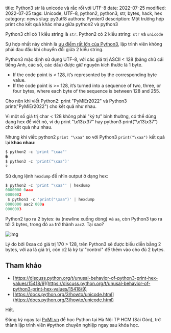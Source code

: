 title: Python3 str là unicode và rắc rối với UTF-8
date: 2022-07-25
modified: 2022-07-25
tags: Unicode, UTF-8, python2, python3, str, bytes, hack, hex
category: news
slug: py3utf8
authors: Pymier0
description: Một trường hợp print cho kết quả khác nhau giữa python2 và python3

Python3 chỉ có 1 kiểu string là `str`.
Python2 có 2 kiểu string: `str` và `unicode`

Sự hợp nhất này chính là [ưu điểm rất lớn của Python3](https://docs.python.org/3/howto/unicode.html), lập trình viên không phải đau đầu khi chuyển đổi giữa 2 kiểu string.

Python3 mặc định sử dụng UTF-8, với các giá trị ASCII < 128 (bảng chữ cái tiếng Anh, các số, các dấu) được giữ nguyên kích thước là 1 byte.

- If the code point is < 128, it’s represented by the corresponding byte value.
- If the code point is >= 128, it’s turned into a sequence of two, three, or four bytes, where each byte of the sequence is between 128 and 255.

Cho nên khi viết Python2: print "PyMiEr2022" và Python3 print("PyMiEr2022") cho kết quả như nhau.

Vì một số giá trị char < 128 không phải "ký tự" bình thường, có thể dùng dạng hex để viết nó, ví dụ print "\x13\x37" hay python3 print("\x13\x37") cho kêt quả như nhau.

Nhưng khi viết: python2 `print "\xaa"` so với Python3 `print("\xaa")` kết quả lại **khác nhau**:

```py
$ python2 -c 'print "\xaa"'
�
$ python3 -c 'print("\xaa")'
ª
```

Sử dụng lệnh `hexdump` để nhìn output ở dạng hex:

```py
$ python2 -c 'print "\xaa"' | hexdump
0000000 0aaa
0000002
 $ python3 -c 'print("\xaa")' | hexdump
0000000 aac2 000a
0000003
```
Python2 tạo ra 2 bytes: `0a` (newline xuống dòng) và `aa`,
còn Python3 tạo ra tới 3 bytes, trong đó `aa` trở thành `aac2`. Tại sao?

![img](https://images.unsplash.com/photo-1568884149074-a93f17583719?crop=entropy&cs=tinysrgb&fit=max&fm=jpg&ixid=MnwyMzI1MzN8MHwxfHJhbmRvbXx8fHx8fHx8fDE2NTg3NTQxNzY&ixlib=rb-1.2.1&q=80&w=600)


Lý do bởi 0xaa có giá trị 170 > 128, trên Python3 sẽ được biểu diễn bằng 2 bytes, với aa là giá trị, còn c2 là ký tự "control" để thêm vào cho đủ 2 bytes.

## Tham khảo
- [https://discuss.python.org/t/unusal-behavior-of-python3-print-hex-values/15418/9](https://discuss.python.org/t/unusal-behavior-of-python3-print-hex-values/15418/9)
- [https://docs.python.org/3/howto/unicode.html](https://docs.python.org/3/howto/unicode.html)


Hết.

Đăng ký ngay tại [PyMI.vn](https://pymi.vn) để học Python tại Hà Nội TP HCM (Sài Gòn),
trở thành lập trình viên #python chuyên nghiệp ngay sau khóa học.
